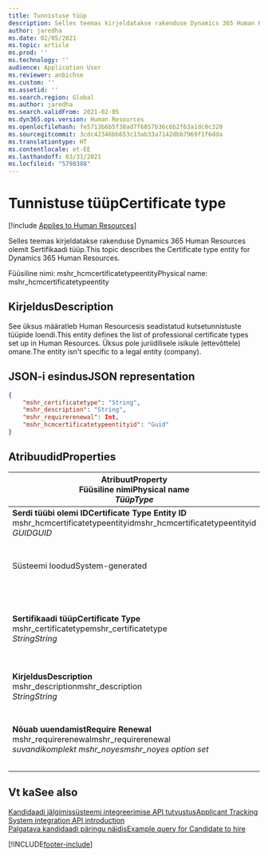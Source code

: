 ```yaml
---
title: Tunnistuse tüüp
description: Selles teemas kirjeldatakse rakenduse Dynamics 365 Human Resources olemit Sertifikaadi tüüp.
author: jaredha
ms.date: 02/05/2021
ms.topic: article
ms.prod: ''
ms.technology: ''
audience: Application User
ms.reviewer: anbichse
ms.custom: ''
ms.assetid: ''
ms.search.region: Global
ms.author: jaredha
ms.search.validFrom: 2021-02-05
ms.dyn365.ops.version: Human Resources
ms.openlocfilehash: fe5713b6b5f38ad7f6857b36c6b2f63a1dc0c320
ms.sourcegitcommit: 3cdc42346bb653c13ab33a7142dbb7969f1f6dda
ms.translationtype: HT
ms.contentlocale: et-EE
ms.lasthandoff: 03/31/2021
ms.locfileid: "5798388"
---
```

# <a name="certificate-type"></a><span data-ttu-id="cb36b-103">Tunnistuse tüüp</span><span class="sxs-lookup"><span data-stu-id="cb36b-103">Certificate type</span></span>

[!include [Applies to Human Resources](../includes/applies-to-hr.md)]

<span data-ttu-id="cb36b-104">Selles teemas kirjeldatakse rakenduse Dynamics 365 Human Resources olemit Sertifikaadi tüüp.</span><span class="sxs-lookup"><span data-stu-id="cb36b-104">This topic describes the Certificate type entity for Dynamics 365 Human Resources.</span></span>

<span data-ttu-id="cb36b-105">Füüsiline nimi: mshr_hcmcertificatetypeentity</span><span class="sxs-lookup"><span data-stu-id="cb36b-105">Physical name: mshr_hcmcertificatetypeentity</span></span>

## <a name="description"></a><span data-ttu-id="cb36b-106">Kirjeldus</span><span class="sxs-lookup"><span data-stu-id="cb36b-106">Description</span></span>

<span data-ttu-id="cb36b-107">See üksus määratleb Human Resourcesis seadistatud kutsetunnistuste tüüpide loendi.</span><span class="sxs-lookup"><span data-stu-id="cb36b-107">This entity defines the list of professional certificate types set up in Human Resources.</span></span> <span data-ttu-id="cb36b-108">Üksus pole juriidilisele isikule (ettevõttele) omane.</span><span class="sxs-lookup"><span data-stu-id="cb36b-108">The entity isn't specific to a legal entity (company).</span></span>

## <a name="json-representation"></a><span data-ttu-id="cb36b-109">JSON-i esindus</span><span class="sxs-lookup"><span data-stu-id="cb36b-109">JSON representation</span></span>

```json
{
    "mshr_certificatetype": "String",
    "mshr_description": "String",
    "mshr_requirerenewal": Int,
    "mshr_hcmcertificatetypeentityid": "Guid"
}
```

## <a name="properties"></a><span data-ttu-id="cb36b-110">Atribuudid</span><span class="sxs-lookup"><span data-stu-id="cb36b-110">Properties</span></span>

| <span data-ttu-id="cb36b-111">Atribuut</span><span class="sxs-lookup"><span data-stu-id="cb36b-111">Property</span></span><br><span data-ttu-id="cb36b-112">**Füüsiline nimi**</span><span class="sxs-lookup"><span data-stu-id="cb36b-112">**Physical name**</span></span><br><span data-ttu-id="cb36b-113">**_Tüüp_**</span><span class="sxs-lookup"><span data-stu-id="cb36b-113">**_Type_**</span></span> | <span data-ttu-id="cb36b-114">Kasuta</span><span class="sxs-lookup"><span data-stu-id="cb36b-114">Use</span></span> | <span data-ttu-id="cb36b-115">Kirjeldus</span><span class="sxs-lookup"><span data-stu-id="cb36b-115">Description</span></span> |
| --- | --- | --- |
| <span data-ttu-id="cb36b-116">**Serdi tüübi olemi ID**</span><span class="sxs-lookup"><span data-stu-id="cb36b-116">**Certificate Type Entity ID**</span></span><br><span data-ttu-id="cb36b-117">mshr_hcmcertificatetypeentityid</span><span class="sxs-lookup"><span data-stu-id="cb36b-117">mshr_hcmcertificatetypeentityid</span></span><br><span data-ttu-id="cb36b-118">*GUID*</span><span class="sxs-lookup"><span data-stu-id="cb36b-118">*GUID*</span></span> | <span data-ttu-id="cb36b-119">Kirjutuskaitstud</span><span class="sxs-lookup"><span data-stu-id="cb36b-119">Read-only</span></span><br><span data-ttu-id="cb36b-120">Nõutav</span><span class="sxs-lookup"><span data-stu-id="cb36b-120">Required</span></span> 
<span data-ttu-id="cb36b-121">Süsteemi loodud</span><span class="sxs-lookup"><span data-stu-id="cb36b-121">System-generated</span></span> | <span data-ttu-id="cb36b-122">Sertifikaadi tüübi kordumatu peamine identifikaator.</span><span class="sxs-lookup"><span data-stu-id="cb36b-122">Unique primary identifier for the certificate type.</span></span> |
| <span data-ttu-id="cb36b-123">**Sertifikaadi tüüp**</span><span class="sxs-lookup"><span data-stu-id="cb36b-123">**Certificate Type**</span></span><br><span data-ttu-id="cb36b-124">mshr_certificatetype</span><span class="sxs-lookup"><span data-stu-id="cb36b-124">mshr_certificatetype</span></span><br><span data-ttu-id="cb36b-125">*String*</span><span class="sxs-lookup"><span data-stu-id="cb36b-125">*String*</span></span> | <span data-ttu-id="cb36b-126">Loe/kirjuta</span><span class="sxs-lookup"><span data-stu-id="cb36b-126">Read/write</span></span><br><span data-ttu-id="cb36b-127">Nõutav</span><span class="sxs-lookup"><span data-stu-id="cb36b-127">Required</span></span> | <span data-ttu-id="cb36b-128">Sertifikaadi tüübi kordumatu kasutaja loetav identifikaator.</span><span class="sxs-lookup"><span data-stu-id="cb36b-128">Unique user-readable identifier for the certificate type.</span></span> |
| <span data-ttu-id="cb36b-129">**Kirjeldus**</span><span class="sxs-lookup"><span data-stu-id="cb36b-129">**Description**</span></span><br><span data-ttu-id="cb36b-130">mshr_description</span><span class="sxs-lookup"><span data-stu-id="cb36b-130">mshr_description</span></span><br><span data-ttu-id="cb36b-131">*String*</span><span class="sxs-lookup"><span data-stu-id="cb36b-131">*String*</span></span> | <span data-ttu-id="cb36b-132">Loe/kirjuta</span><span class="sxs-lookup"><span data-stu-id="cb36b-132">Read/write</span></span><br><span data-ttu-id="cb36b-133">Nõutav</span><span class="sxs-lookup"><span data-stu-id="cb36b-133">Required</span></span> | <span data-ttu-id="cb36b-134">Serfifikaadi tüübi kirjeldus.</span><span class="sxs-lookup"><span data-stu-id="cb36b-134">Description of the certificate type.</span></span> |
| <span data-ttu-id="cb36b-135">**Nõuab uuendamist**</span><span class="sxs-lookup"><span data-stu-id="cb36b-135">**Require Renewal**</span></span><br><span data-ttu-id="cb36b-136">mshr_requirerenewal</span><span class="sxs-lookup"><span data-stu-id="cb36b-136">mshr_requirerenewal</span></span><br><span data-ttu-id="cb36b-137">*suvandikomplekt mshr_noyes*</span><span class="sxs-lookup"><span data-stu-id="cb36b-137">*mshr_noyes option set*</span></span> | <span data-ttu-id="cb36b-138">Loe/kirjuta</span><span class="sxs-lookup"><span data-stu-id="cb36b-138">Read/write</span></span><br><span data-ttu-id="cb36b-139">Valikuline</span><span class="sxs-lookup"><span data-stu-id="cb36b-139">Optional</span></span> | <span data-ttu-id="cb36b-140">Näitab, kas serdi uuendamine on nõutav.</span><span class="sxs-lookup"><span data-stu-id="cb36b-140">Indicates whether renewal is required for the certificate.</span></span> |

## <a name="see-also"></a><span data-ttu-id="cb36b-141">Vt ka</span><span class="sxs-lookup"><span data-stu-id="cb36b-141">See also</span></span>

[<span data-ttu-id="cb36b-142">Kandidaadi jälgimissüsteemi integreerimise API tutvustus</span><span class="sxs-lookup"><span data-stu-id="cb36b-142">Applicant Tracking System integration API introduction</span></span>](hr-admin-integration-ats-api-introduction.md)<br>
[<span data-ttu-id="cb36b-143">Palgatava kandidaadi päringu näidis</span><span class="sxs-lookup"><span data-stu-id="cb36b-143">Example query for Candidate to hire</span></span>](hr-admin-integration-ats-api-candidate-to-hire-example-query.md)



[!INCLUDE[footer-include](../includes/footer-banner.md)]